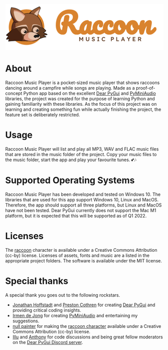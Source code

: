 ![Raccoon Music Player Logo](https://github.com/bandit-masked/media/blob/main/raccoon.png)

# About

Raccoon Music Player is a pocket-sized music player that shows raccoons dancing around a campfire while songs are playing. Made as a proof-of-concept Python app based on the excellent [Dear PyGui](https://github.com/hoffstadt/DearPyGui/) and [PyMiniAudio](https://github.com/irmen/pyminiaudio) libraries, the project was created for the purpose of learning Python and gaining familiarity with these libraries. As the focus of this project was on learning and creating something fun while actually finishing the project, the feature set is deliberately restricted.

# Usage
Raccoon Music Player will list and play all MP3, WAV and FLAC music files that are stored in the music folder of the project. Copy your music files to the music folder, start the app and play your favourite tunes. 💕🎶

# Supported Operating Systems
Raccoon Music Player has been developed and tested on Windows 10. The libraries that are used for this app support Windows 10, Linux and MacOS. Therefore, the app should support all three platforms, but Linux and MacOS have not been tested. Dear PyGui currently does not support the Mac M1 platform, but it is expected that this will be supported as of Q1 2022.

# Licenses
The [raccoon](https://null-painter-error.itch.io/cute-raccoon-2d-game-sprite-and-animations) character is available under a Creative Commons Attribution (cc-by) license. Licenses of assets, fonts and music are a listed in the appropriate project folders. The software is available under the MIT license. 

# Special thanks
A special thank you goes out to the following rockstars.

* [Jonathan Hoffstadt](https://github.com/hoffstadt) and [Preston Cothren](https://github.com/Pcothren) for creating [Dear PyGui](https://github.com/hoffstadt/DearPyGui/) and providing critical coding insights.
* [Irmen de Jong](https://github.com/irmen) for creating [PyMiniAudio](https://github.com/irmen/pyminiaudio) and entertaining my suggestions.
* [null painter](https://null-painter-error.itch.io/) for making the [raccoon character](https://null-painter-error.itch.io/cute-raccoon-2d-game-sprite-and-animations) available under a Creative Commons Attribution (cc-by) license.
* [Illu](https://github.com/Mstpyt) and [Anthony](https://github.com/Atlamillias) for code discussions and being great fellow moderators on the [Dear PyGui Discord server](https://discord.gg/tyE7Gu4).

